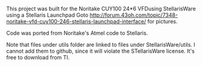 This project was built for the Noritake CUY100 24*6 VFDusing StellarisWare using a Stellaris Launchpad
Goto http://forum.43oh.com/topic/7348-noritake-vfd-cuy100-246-stellaris-launchpad-interface/ for pictures.

Code was ported from Noritake's Atmel code to Stellaris.

Note that files under utils folder are linked to files under StellarisWare/utils. I cannot add them 
to github, since it will violate the STellarisWare license. It's free to download from TI.
